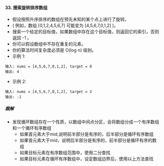 #### 33. 搜索旋转排序数组
- 假设按照升序排序的数组在预先未知的某个点上进行了旋转。
- ( 例如，数组 [0,1,2,4,5,6,7] 可能变为 [4,5,6,7,0,1,2] )。
- 搜索一个给定的目标值，如果数组中存在这个目标值，则返回它的索引，否则返回 -1 。
- 你可以假设数组中不存在重复的元素。
- 你的算法时间复杂度必须是 O(log n) 级别。
- 示例 1:
```
输入: nums = [4,5,6,7,0,1,2], target = 0
输出: 4
```
- 示例 2:
```
输入: nums = [4,5,6,7,0,1,2], target = 3
输出: -1
```
##### 题解
- 发现循环数组存在一个性质，以数组中间点分区，会将数组分成一个有序数组和一个循环有序数组
  - 如果首元素大于mid,说明前半部分是有序的，后半部分是循环有序数组
  - 如果首元素大于mid，说明后半部分是有序的，前半部分是循环有序的数组
  - 如果目标元素在有序数组范围中，使用二分查找
  - 如果目标元素在循环有序数组中，设定数组边界后，使用以上方法查找